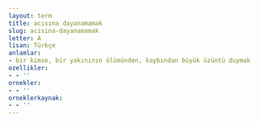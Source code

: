 ```yaml
---
layout: term
title: acısına dayanamamak
slug: acisina-dayanamamak
letter: A
lisan: Türkçe
anlamlar:
- bir kimse, bir yakınının ölümünden, kaybından büyük üzüntü duymak
ozellikler:
- - ''
ornekler:
- - ''
orneklerkaynak:
- - ''
---
```


